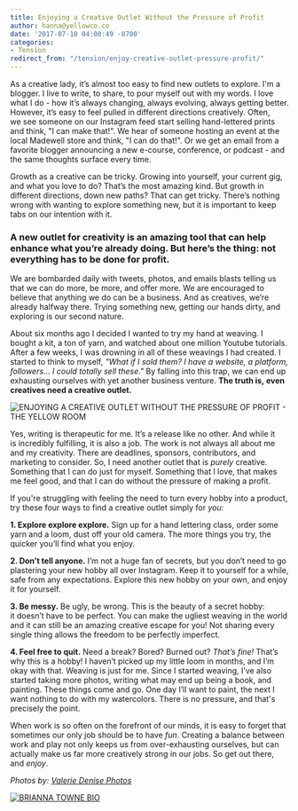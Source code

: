 ```yaml
---
title: Enjoying a Creative Outlet Without the Pressure of Profit
author: hanna@yellowco.co
date: '2017-07-10 04:00:49 -0700'
categories:
- Tension
redirect_from: "/tension/enjoy-creative-outlet-pressure-profit/"
---
```


As a creative lady, it’s almost too easy to find new outlets to explore. I'm a blogger. I live to write, to share, to pour myself out with my words. I love what I do - how it’s always changing, always evolving, always getting better. However, it’s easy to feel pulled in different directions creatively. Often, we see someone on our Instagram feed start selling hand-lettered prints and think, "I can make that!". We hear of someone hosting an event at the local Madewell store and think, "I can do that!". Or we get an email from a favorite blogger announcing a new e-course, conference, or podcast - and the same thoughts surface every time.

Growth as a creative can be tricky. Growing into yourself, your current gig, and what you love to do? That’s the most amazing kind. But growth in different directions, down new paths? That can get tricky. There’s nothing wrong with wanting to explore something new, but it is important to keep tabs on our intention with it.

### **A new outlet for creativity is an amazing tool that can help enhance what you’re already doing. But here’s the thing: not everything has to be done for profit.**

We are bombarded daily with tweets, photos, and emails blasts telling us that we can do more, be more, and offer more. We are encouraged to believe that anything we do can be a business. And as creatives, we’re already halfway there. Trying something new, getting our hands dirty, and exploring is our second nature.

About six months ago I decided I wanted to try my hand at weaving. I bought a kit, a ton of yarn, and watched about one million Youtube tutorials. After a few weeks, I was drowning in all of these weavings I had created. I started to think to myself, _"What if I sold them?_ _I have a website, a platform, followers… I could totally sell these."_ By falling into this trap, we can end up exhausting ourselves with yet another business venture. **The truth is, even creatives need a creative outlet.**

![ENJOYING A CREATIVE OUTLET WITHOUT THE PRESSURE OF PROFIT - THE YELLOW ROOM](https://yellow-blog-images.imgix.net/2017/07/ValerieDenisePhotos-15.jpg "ENJOYING A CREATIVE OUTLET WITHOUT THE PRESSURE OF PROFIT - THE YELLOW ROOM")

Yes, writing is therapeutic for me. It’s a release like no other. And while it is incredibly fulfilling, it is also a job. The work is not always all about me and my creativity. There are deadlines, sponsors, contributors, and marketing to consider. So, I need another outlet that is _purely_ creative. Something that I can do just for myself. Something that I love, that makes me feel good, and that I can do without the pressure of making a profit.

If you're struggling with feeling the need to turn every hobby into a product, try these four ways to find a creative outlet simply for _you:_

**1\. Explore explore explore.** Sign up for a hand lettering class, order some yarn and a loom, dust off your old camera. The more things you try, the quicker you’ll find what you enjoy.

**2\. Don’t tell anyone.** I’m not a huge fan of secrets, but you don’t need to go plastering your new hobby all over Instagram. Keep it to yourself for a while, safe from any expectations. Explore this new hobby on your own, and enjoy it for yourself.

**3\. Be messy.** Be ugly, be wrong. This is the beauty of a secret hobby: it doesn’t have to be perfect. You can make the ugliest weaving in the world and it can still be an amazing creative escape for you! Not sharing every single thing allows the freedom to be perfectly imperfect.  

**4\. Feel free to quit.** Need a break? Bored? Burned out? _That’s fine!_ That’s why this is a hobby! I haven’t picked up my little loom in months, and I’m okay with that. Weaving is just for me. Since I started weaving, I’ve also started taking more photos, writing what may end up being a book, and painting. These things come and go. One day I’ll want to paint, the next I want nothing to do with my watercolors. There is no pressure, and that's precisely the point.

When work is so often on the forefront of our minds, it is easy to forget that sometimes our only job should be to have _fun_. Creating a balance between work and play not only keeps us from over-exhausting ourselves, but can actually make us far more creatively strong in our jobs. So get out there, and _enjoy_.

_Photos by: [Valerie Denise Photos](http://www.valeriedenisephotos.com/)_

[![BRIANNA TOWNE BIO](https://yellow-blog-images.imgix.net/2017/06/BRIANNA-TOWNE-BIO.jpg)](http://lifebybri.com/)
